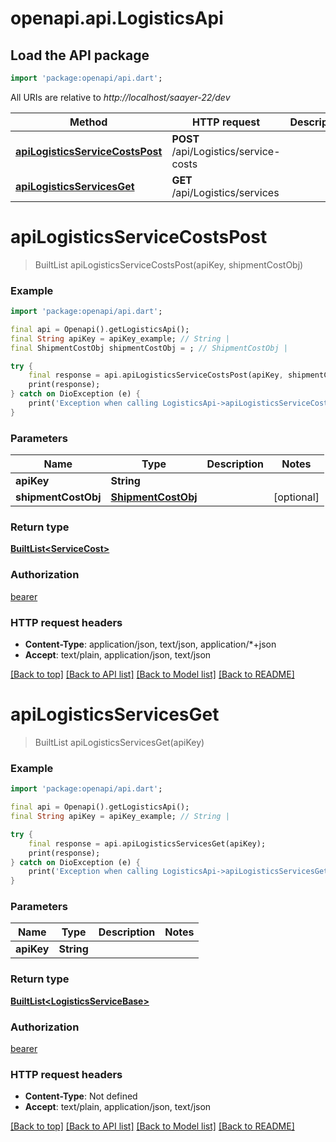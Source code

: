 # openapi.api.LogisticsApi

## Load the API package
```dart
import 'package:openapi/api.dart';
```

All URIs are relative to *http://localhost/saayer-22/dev*

Method | HTTP request | Description
------------- | ------------- | -------------
[**apiLogisticsServiceCostsPost**](LogisticsApi.md#apilogisticsservicecostspost) | **POST** /api/Logistics/service-costs | 
[**apiLogisticsServicesGet**](LogisticsApi.md#apilogisticsservicesget) | **GET** /api/Logistics/services | 


# **apiLogisticsServiceCostsPost**
> BuiltList<ServiceCost> apiLogisticsServiceCostsPost(apiKey, shipmentCostObj)



### Example
```dart
import 'package:openapi/api.dart';

final api = Openapi().getLogisticsApi();
final String apiKey = apiKey_example; // String | 
final ShipmentCostObj shipmentCostObj = ; // ShipmentCostObj | 

try {
    final response = api.apiLogisticsServiceCostsPost(apiKey, shipmentCostObj);
    print(response);
} catch on DioException (e) {
    print('Exception when calling LogisticsApi->apiLogisticsServiceCostsPost: $e\n');
}
```

### Parameters

Name | Type | Description  | Notes
------------- | ------------- | ------------- | -------------
 **apiKey** | **String**|  | 
 **shipmentCostObj** | [**ShipmentCostObj**](ShipmentCostObj.md)|  | [optional] 

### Return type

[**BuiltList&lt;ServiceCost&gt;**](ServiceCost.md)

### Authorization

[bearer](../README.md#bearer)

### HTTP request headers

 - **Content-Type**: application/json, text/json, application/*+json
 - **Accept**: text/plain, application/json, text/json

[[Back to top]](#) [[Back to API list]](../README.md#documentation-for-api-endpoints) [[Back to Model list]](../README.md#documentation-for-models) [[Back to README]](../README.md)

# **apiLogisticsServicesGet**
> BuiltList<LogisticsServiceBase> apiLogisticsServicesGet(apiKey)



### Example
```dart
import 'package:openapi/api.dart';

final api = Openapi().getLogisticsApi();
final String apiKey = apiKey_example; // String | 

try {
    final response = api.apiLogisticsServicesGet(apiKey);
    print(response);
} catch on DioException (e) {
    print('Exception when calling LogisticsApi->apiLogisticsServicesGet: $e\n');
}
```

### Parameters

Name | Type | Description  | Notes
------------- | ------------- | ------------- | -------------
 **apiKey** | **String**|  | 

### Return type

[**BuiltList&lt;LogisticsServiceBase&gt;**](LogisticsServiceBase.md)

### Authorization

[bearer](../README.md#bearer)

### HTTP request headers

 - **Content-Type**: Not defined
 - **Accept**: text/plain, application/json, text/json

[[Back to top]](#) [[Back to API list]](../README.md#documentation-for-api-endpoints) [[Back to Model list]](../README.md#documentation-for-models) [[Back to README]](../README.md)

